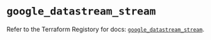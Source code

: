 # `google_datastream_stream`

Refer to the Terraform Registory for docs: [`google_datastream_stream`](https://registry.terraform.io/providers/hashicorp/google/5.29.0/docs/resources/datastream_stream).
